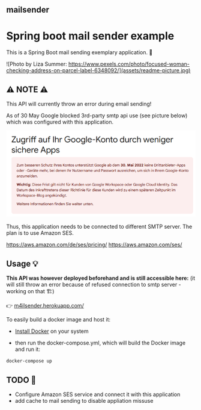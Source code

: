 ## mailsender

# Spring boot mail sender example

This is a Spring Boot mail sending exemplary application. 👮

![Photo by Liza Summer: https://www.pexels.com/photo/focused-woman-checking-address-on-parcel-label-6348092/](assets/readme-picture.jpg)

## ⚠️ NOTE ⚠️

This API will currently throw an error during email sending!

As of 30 May Google blocked 3rd-party smtp api use (see picture below) which was configured with this application.

![Google banned 3rd-party smtp use](google.png)

Thus, this application needs to be connected to different SMTP server. The plan is to use Amazon SES.

https://aws.amazon.com/de/ses/pricing/
https://aws.amazon.com/ses/

## Usage 💡

__This API was however deployed beforehand and is still accessible here:__ 
(it will still throw an error because of refused connection to smtp server - working on that 🏗️)

👉  [m4ilsender.herokuapp.com/](https://m4ilsender.herokuapp.com/)

To easily build a docker image and host it:
- [Install Docker](https://docs.docker.com/get-docker/) on your system

- then run the docker-compose.yml, which will build the Docker image and run it:
```bash
docker-compose up
```

## TODO 📝

- Configure Amazon SES service and connect it with this application
- add cache to mail sending to disable appliation missuse 